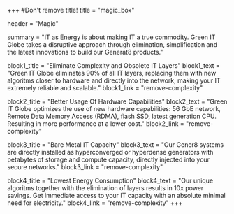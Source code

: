 +++
#Don't remove title!
title = "magic_box"

header = "Magic"

summary = "IT as Energy is about making IT a true commodity. Green IT Globe takes a disruptive approach through elimination, simplification and the latest innovations to build our Generat8 products."


block1_title = "Eliminate Complexity and Obsolete IT Layers"
block1_text = "Green IT Globe eliminates 90% of all IT layers, replacing them with new algoritms closer to hardware and directly into the network, making your IT extremely reliable and scalable."
block1_link = "remove-complexity"

block2_title = "Better Usage Of Hardware Capabilities"
block2_text = "Green IT Globe optimizes the use of new hardware capabilities: 56 GbE network, Remote Data Memory Access (RDMA), flash SSD, latest generation CPU. Resulting in more performance at a lower cost."
block2_link = "remove-complexity"

block3_title = "Bare Metal IT Capacity"
block3_text = "Our Gener8 systems are directly installed as hyperconverged or hyperdense generators with petabytes of storage and compute capacity, directly injected into your secure networks."
block3_link = "remove-complexity"

block4_title = "Lowest Energy Consumption"
block4_text = "Our unique algoritms together with the elimination of layers results in 10x power savings. Get immediate access to your IT capacity with an absolute minimal need for electricity."
block4_link = "remove-complexity"
+++